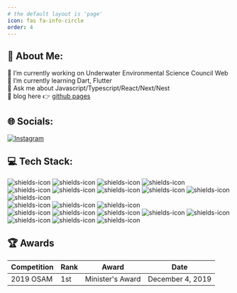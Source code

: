 ```yaml
---
# the default layout is 'page'
icon: fas fa-info-circle
order: 4
---
```


## 💫 About Me:
🔭 I’m currently working on Underwater Environmental Science Council Web <br>
🌱 I’m currently learning Dart, Flutter<br>
💬 Ask me about Javascript/Typescript/React/Next/Nest<br>
📰 blog here 👉 [github pages](https://blog.elcode.co.kr)


## 🌐 Socials:
[![Instagram](https://img.shields.io/badge/Instagram-%23E4405F.svg?logo=Instagram&logoColor=white)](https://instagram.com/gwanwoo.king) 

## 💻 Tech Stack:



<img src="https://img.shields.io/badge/javascript-%23323330.svg?style=flat&logo=javascript&logoColor=%23F7DF1E" alt="shields-icon" />
<img src="https://img.shields.io/badge/typescript-%23007ACC.svg?style=flat&logo=typescript&logoColor=white" alt="shields-icon" />
<img src="https://img.shields.io/badge/python-3670A0?style=flat&logo=python&logoColor=ffdd54" alt="shields-icon" />
<img src="https://img.shields.io/badge/node.js-6DA55F?style=flat&logo=node.js&logoColor=white" alt="shields-icon" />

<br />

<img src="https://img.shields.io/badge/express.js-%23404d59.svg?style=flat&logo=express&logoColor=%2361DAFB" alt="shields-icon" />
<img src="https://img.shields.io/badge/fastify-%23000000.svg?style=flat&logo=fastify&logoColor=white" alt="shields-icon" />
<img src="https://img.shields.io/badge/nestjs-%23E0234E.svg?style=flat&logo=nestjs&logoColor=white" alt="shields-icon" />
<img src="https://img.shields.io/badge/react-%2320232a.svg?style=flat&logo=react&logoColor=%2361DAFB" alt="shields-icon" />
<img src="https://img.shields.io/badge/react_native-%2320232a.svg?style=flat&logo=react&logoColor=%2361DAFB" alt="shields-icon" />
<img src="https://img.shields.io/badge/Next-black?style=flat&logo=next.js&logoColor=white" alt="shields-icon" />

<br />

<img src="https://img.shields.io/badge/styled--components-DB7093?style=flat&logo=styled-components&logoColor=white" alt="shields-icon"/>
<img src="https://img.shields.io/badge/tailwindcss-%2338B2AC.svg?style=flat&logo=tailwind-css&logoColor=white" alt="shields-icon"/>
<img src="https://img.shields.io/badge/webpack-%238DD6F9.svg?style=flat&logo=webpack&logoColor=black" alt="shields-icon"/>

<br />

<img src="https://img.shields.io/badge/MongoDB-%234ea94b.svg?style=flat&logo=mongodb&logoColor=white" alt="shields-icon"/>
<img src="https://img.shields.io/badge/mysql-%2300000f.svg?style=flat&logo=mysql&logoColor=white" alt="shields-icon"/>
<img src="https://img.shields.io/badge/Prisma-3982CE?style=for-the-badge&logo=Prisma&logoColor=white&style=flat" alt="shields-icon"/>
<img src="https://img.shields.io/badge/redis-%23DD0031.svg?style=flat&logo=redis&logoColor=white" alt="shields-icon"/>
<img src="https://img.shields.io/badge/-ElasticSearch-005571?style=flat&logo=elasticsearch" alt="shields-icon"/>

<br />

<img src="https://img.shields.io/badge/nginx-%23009639.svg?style=flat&logo=nginx&logoColor=white" alt="shields-icon"/>
<img src="https://img.shields.io/badge/jenkins-%232C5263.svg?style=flat&logo=jenkins&logoColor=white" alt="shields-icon"/>
<img src="https://img.shields.io/badge/docker-%230db7ed.svg?style=flat&logo=docker&logoColor=white" alt="shields-icon"/>



## 🏆 Awards

| Competition | Rank | Award            | Date             |
| ----------- | ---- | ---------------- | ---------------- |
| 2019 OSAM   | 1st  | Minister's Award | December 4, 2019 |
